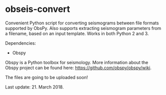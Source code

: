 # obseis-convert
Convenient Python script for converting seismograms between file formats supported by ObsPy. Also supports extracting seismogram parameters from a filename, based on an input template. Works in both Python 2 and 3.

Dependencies:
- Obspy

Obspy is a Python toolbox for seismology.
More information about the Obspy project can be found here: https://github.com/obspy/obspy/wiki.

The files are going to be uploaded soon!

Last update: 21. March 2018.

